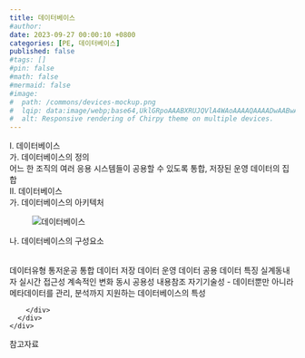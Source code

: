 ```yaml
---
title: 데이터베이스
#author: 
date: 2023-09-27 00:00:10 +0800
categories: [PE, 데이터베이스]
published: false
#tags: []
#pin: false
#math: false
#mermaid: false
#image:
#  path: /commons/devices-mockup.png
#  lqip: data:image/webp;base64,UklGRpoAAABXRUJQVlA4WAoAAAAQAAAADwAABwAAQUxQSDIAAAARL0AmbZurmr57yyIiqE8oiG0bejIYEQTgqiDA9vqnsUSI6H+oAERp2HZ65qP/VIAWAFZQOCBCAAAA8AEAnQEqEAAIAAVAfCWkAALp8sF8rgRgAP7o9FDvMCkMde9PK7euH5M1m6VWoDXf2FkP3BqV0ZYbO6NA/VFIAAAA
#  alt: Responsive rendering of Chirpy theme on multiple devices.
---
```


<div class="post-wrap">
  <div class="para">
    <div class="para-title">
      I. 데이터베이스
    </div>
    <div class="para-cntnt">
      <div class="para">
        <div class="para-title">
          가. 데이터베이스의 정의
        </div>
        <div class="para-cntnt">
            어느 한 조직의 여러 응용 시스템들이 공용할 수 있도록 통합, 저장된 운영 데이터의 집합
        </div>
      </div>
    </div>
  </div>
  
  <div class="para">
    <div class="para-title">
      II. 데이터베이스
    </div>
    <div class="para-cntnt">
      <div class="para">
        <div class="para-title">
          가. 데이터베이스의 아키텍처
        </div>
        <div class="para-cntnt">
          <figure class="post-figure">
            <img src="/assets/img/posts/데이터베이스.png" alt="데이터베이스">
<!--            <figcaption>Source: Unveiling the Metaverse: Exploring Emerging Trends, Multifaceted Perspectives, and Future Challenges</figcaption>-->
          </figure>
        </div>
      </div>
      <div class="para">
        <div class="para-title">
          나. 데이터베이스의 구성요소
        </div>
        <div class="para-cntnt">
          <table class="post-table">
          </table>
          데이터유형 통저운공
  통합 데이터
  저장 데이터
  운영 데이터
  공용 데이터
특징 실계동내자
  실시간 접근성
  계속적인 변화
  동시 공용성
  내용참조
  자기기술성 - 데이터뿐만 아니라 메타데이터를 관리, 분석까지 지원하는 데이터베이스의 특성

        </div>
      </div>
    </div>
  </div>

  <div class="refr-wrap">
    <div class="refr-title">
        참고자료
    </div>
    <ol class="refr-list">
    <!--    <li>(나현식, 최대선) <a target="_blank" href="https://scienceon.kisti.re.kr/commons/util/originalView.do?cn=JAKO202225948430499&oCn=JAKO202225948430499&dbt=JAKO&journal=NJOU00291864">메타버스 보안 위협 요소 및 대응 방안 검토</a></li>-->
    <!--    <li>(M. Uddin, S. Manickam, H. Ullah, M. Obaidat and A. Dandoush) <a target="_blank" href="https://ieeexplore.ieee.org/abstract/document/10138386">Unveiling the Metaverse: Exploring Emerging Trends, Multifaceted Perspectives, and Future Challenges</a></li>-->
    </ol>
  </div>
</div>
